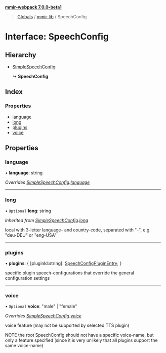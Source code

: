 **[mmir-webpack 7.0.0-beta1](../README.md)**

> [Globals](../README.md) / [mmir-lib](../modules/mmir_lib.md) / SpeechConfig

# Interface: SpeechConfig

## Hierarchy

* [SimpleSpeechConfig](mmir_lib.simplespeechconfig.md)

  ↳ **SpeechConfig**

## Index

### Properties

* [language](mmir_lib.speechconfig.md#language)
* [long](mmir_lib.speechconfig.md#long)
* [plugins](mmir_lib.speechconfig.md#plugins)
* [voice](mmir_lib.speechconfig.md#voice)

## Properties

### language

•  **language**: string

*Overrides [SimpleSpeechConfig](mmir_lib.simplespeechconfig.md).[language](mmir_lib.simplespeechconfig.md#language)*

___

### long

• `Optional` **long**: string

*Inherited from [SimpleSpeechConfig](mmir_lib.simplespeechconfig.md).[long](mmir_lib.simplespeechconfig.md#long)*

local with 3-letter language- and country-code, separated with "-", e.g. "deu-DEU" or "eng-USA"

___

### plugins

•  **plugins**: { [pluginId:string]: [SpeechConfigPluginEntry](mmir_lib.speechconfigpluginentry.md);  }

specific plugin speech-configurations that override the general
configuration settings

___

### voice

• `Optional` **voice**: \"male\" \| \"female\"

*Overrides [SimpleSpeechConfig](mmir_lib.simplespeechconfig.md).[voice](mmir_lib.simplespeechconfig.md#voice)*

voice  feature (may not be supported by selected TTS plugin)

NOTE the root SpeechConfig should not have a specific voice-name, but
     only a feature specified (since it is very unlikely that all plugins
     support the same voice-name)
